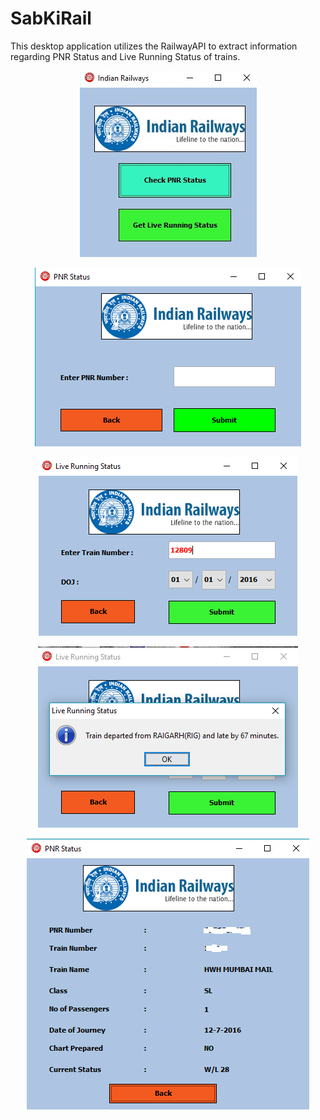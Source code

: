 # SabKiRail
This desktop application utilizes the RailwayAPI to extract information regarding PNR Status and Live Running Status of trains.

<p align="center">
<img src="https://raw.githubusercontent.com/bhaskarcodes/SabkiRail/master/picture.png" />
</p>

<p align="center">
<img src="https://raw.githubusercontent.com/bhaskarcodes/SabkiRail/master/pic2.png" />
</p>

<p align="center">
<img src="https://raw.githubusercontent.com/bhaskarcodes/SabkiRail/master/pic3.png" />
</p>


<p align="center">
<img src="https://raw.githubusercontent.com/bhaskarcodes/SabkiRail/master/pic4.png" />
</p>


<p align="center">
<img src="https://raw.githubusercontent.com/bhaskarcodes/SabkiRail/master/pic5.png" />
</p>
 
